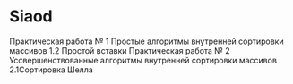 # Siaod
Практическая работа № 1 Простые алгоритмы внутренней сортировки массивов 1.2 Простой вставки
Практическая работа № 2 Усовершенствованные алгоритмы внутренней сортировки массивов 2.1Сортировка Шелла



